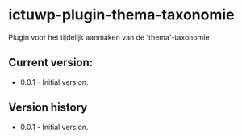 # ictuwp-plugin-thema-taxonomie
Plugin voor het tijdelijk aanmaken van de 'thema'-taxonomie


## Current version:
* 0.0.1 - Initial version.

## Version history
* 0.0.1 - Initial version.
